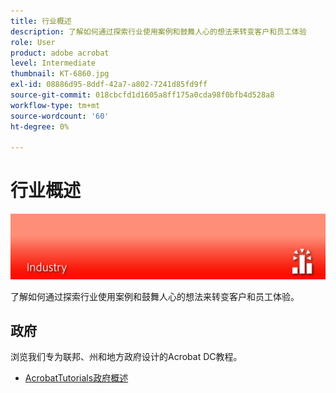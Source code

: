 ```yaml
---
title: 行业概述
description: 了解如何通过探索行业使用案例和鼓舞人心的想法来转变客户和员工体验
role: User
product: adobe acrobat
level: Intermediate
thumbnail: KT-6860.jpg
exl-id: 08886d95-8ddf-42a7-a802-7241d85fd9ff
source-git-commit: 018cbcfd1d1605a8ff175a0cda98f0bfb4d528a8
workflow-type: tm+mt
source-wordcount: '60'
ht-degree: 0%

---
```


# 行业概述

![Acrobat行业形象](../assets/Hero-Industry.png)

了解如何通过探索行业使用案例和鼓舞人心的想法来转变客户和员工体验。

## 政府

浏览我们专为联邦、州和地方政府设计的Acrobat DC教程。

* [AcrobatTutorials政府概述](gov/gov-overview.md)
